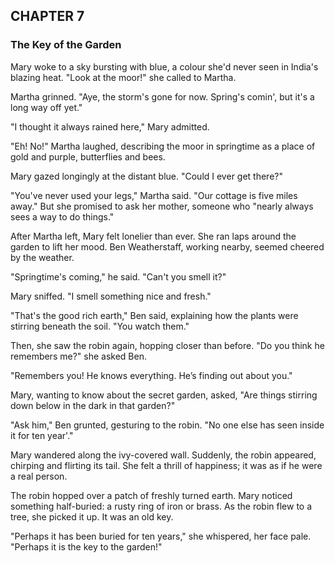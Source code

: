 ## CHAPTER 7
### The Key of the Garden
Mary woke to a sky bursting with blue, a colour she'd never seen in India's blazing heat. "Look at the moor!" she called to Martha.

Martha grinned. "Aye, the storm's gone for now. Spring's comin', but it's a long way off yet."

"I thought it always rained here," Mary admitted.

"Eh! No!" Martha laughed, describing the moor in springtime as a place of gold and purple, butterflies and bees.

Mary gazed longingly at the distant blue. "Could I ever get there?"

"You've never used your legs," Martha said. "Our cottage is five miles away." But she promised to ask her mother, someone who "nearly always sees a way to do things."

After Martha left, Mary felt lonelier than ever. She ran laps around the garden to lift her mood. Ben Weatherstaff, working nearby, seemed cheered by the weather.

"Springtime's coming," he said. "Can't you smell it?"

Mary sniffed. "I smell something nice and fresh."

"That's the good rich earth," Ben said, explaining how the plants were stirring beneath the soil. "You watch them."

Then, she saw the robin again, hopping closer than before. "Do you think he remembers me?" she asked Ben.

"Remembers you! He knows everything. He’s finding out about you."

Mary, wanting to know about the secret garden, asked, "Are things stirring down below in the dark in that garden?"

"Ask him," Ben grunted, gesturing to the robin. "No one else has seen inside it for ten year'."

Mary wandered along the ivy-covered wall. Suddenly, the robin appeared, chirping and flirting its tail. She felt a thrill of happiness; it was as if he were a real person.

The robin hopped over a patch of freshly turned earth. Mary noticed something half-buried: a rusty ring of iron or brass. As the robin flew to a tree, she picked it up. It was an old key.

"Perhaps it has been buried for ten years," she whispered, her face pale. "Perhaps it is the key to the garden!"